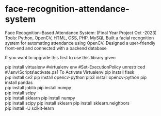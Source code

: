 # face-recognition-attendance-system  
Face Recognition-Based Attendance System: (Final Year Project Oct -2023)
Tools: Python, OpenCV, HTML, CSS, PHP, MySQL 
Built a facial recognition system for automating attendance using OpenCV. 
Designed a user-friendly front-end and connected with a backend database

If you want to upgrade this first to use this library given

pip install virtualenv 
#virtualenv env 
#Set-ExecutionPolicy unrestriced
#.\env\Scripts\activate.ps1   To Activate  Virtualenv 
pip install flask    
pip install cv2
pip install opencv-python
pip3 install opencv-python
pip install pandas   
pip install joblib 
pip install numpy    
pip install scipy   
pip install sklearn
pip install numpy  
pip install scipy
pip install sklearn
pip install sklearn.neighbors   
pip install -U scikit-learn


